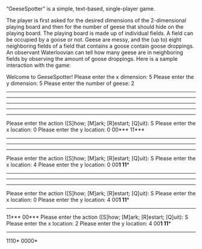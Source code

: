 “GeeseSpotter” is a simple, text-based, single-player game.

The player is first asked for the desired dimensions of the 2-dimensional playing board and then for the number of geese that should hide on the playing board. The playing board is made up of individual fields. A field can be occupied by a goose or not. Geese are messy, and the (up to) eight neighboring fields of a field that contains a goose contain goose droppings. An observant Waterloovian can tell how many geese are in neighboring fields by observing the amount of goose droppings.
Here is a sample interaction with the game:

Welcome to GeeseSpotter!
Please enter the x dimension: 5
Please enter the y dimension: 5
Please enter the number of geese: 2
*****
*****
*****
*****
*****
Please enter the action ([S]how; [M]ark; [R]estart; [Q]uit): S
Please enter the x location: 0
Please enter the y location: 0
00***
11***
*****
*****
*****
Please enter the action ([S]how; [M]ark; [R]estart; [Q]uit): S
Please enter the x location: 4
Please enter the y location: 0
00**1
11***
*****
*****
*****
Please enter the action ([S]how; [M]ark; [R]estart; [Q]uit): S
Please enter the x location: 0
Please enter the y location: 4
00**1
11***
*****
11***
00***
Please enter the action ([S]how; [M]ark; [R]estart; [Q]uit): S
Please enter the x location: 2
Please enter the y location: 4
00**1
11***
*****
1110*
0000*
